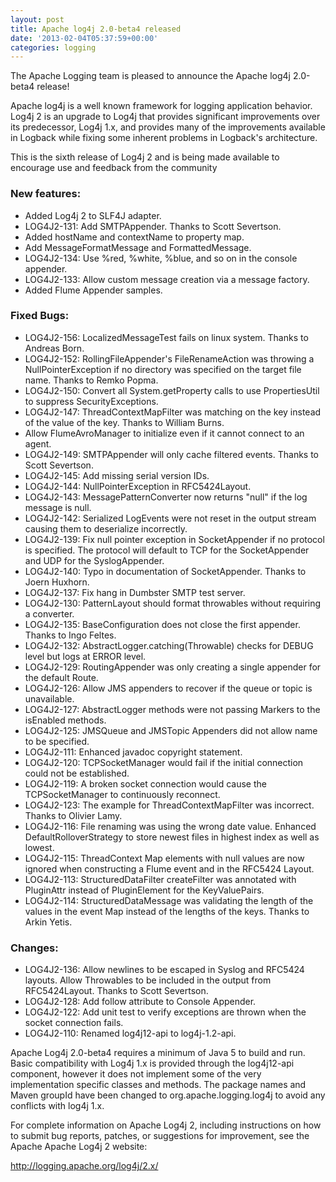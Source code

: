 ```yaml
---
layout: post
title: Apache log4j 2.0-beta4 released
date: '2013-02-04T05:37:59+00:00'
categories: logging
---
```

<p>The Apache Logging team is pleased to announce the Apache log4j 2.0-beta4 release!</p>

<p>Apache log4j is a well known framework for logging application behavior. Log4j 2 is an upgrade to 
Log4j that provides significant improvements over its predecessor, Log4j 1.x, and provides 
many of the improvements available in Logback while fixing some inherent problems in Logback's 
architecture.</p>

<p>This is the sixth release of Log4j 2 and is being made available to encourage use and feedback from the community</p>

<h3>New features:</h3>

<ul>
<li>Added Log4j 2 to SLF4J adapter. </li>
<li>LOG4J2-131:  Add SMTPAppender. Thanks to Scott Severtson. </li>
<li>Added hostName and contextName to property map. </li>
<li>Add MessageFormatMessage and FormattedMessage. </li>
<li>LOG4J2-134:  Use %red, %white, %blue, and so on in the console appender. </li>
<li>LOG4J2-133:  Allow custom message creation via a message factory. </li>
<li>Added Flume Appender samples. </li>
</ul>

<h3>Fixed Bugs:</h3>
<ul>
<li>LOG4J2-156:  LocalizedMessageTest fails on linux system. Thanks to Andreas Born. </li>
<li>LOG4J2-152:  RollingFileAppender's FileRenameAction was throwing a NullPointerException if no directory was specified on the target file name. Thanks to Remko Popma. </li>
<li>LOG4J2-150:  Convert all System.getProperty calls to use PropertiesUtil to suppress SecurityExceptions. </li>
<li>LOG4J2-147:  ThreadContextMapFilter was matching on the key instead of the value of the key. Thanks to William Burns. </li>
<li>Allow FlumeAvroManager to initialize even if it cannot connect to an agent. </li>
<li>LOG4J2-149:  SMTPAppender will only cache filtered events. Thanks to Scott Severtson. </li>
<li>LOG4J2-145:  Add missing serial version IDs. </li>
<li>LOG4J2-144:  NullPointerException in RFC5424Layout. </li>
<li>LOG4J2-143:  MessagePatternConverter now returns "null" if the log message is null. </li>
<li>LOG4J2-142:  Serialized LogEvents were not reset in the output stream causing them to deserialize incorrectly. </li>
<li>LOG4J2-139:  Fix null pointer exception in SocketAppender if no protocol is specified. The protocol will default to TCP for the SocketAppender and UDP for the SyslogAppender. </li>
<li>LOG4J2-140:  Typo in documentation of SocketAppender. Thanks to Joern Huxhorn. </li>
<li>LOG4J2-137:  Fix hang in Dumbster SMTP test server. </li>
<li>LOG4J2-130:  PatternLayout should format throwables without requiring a converter. </li>
<li>LOG4J2-135:  BaseConfiguration does not close the first appender. Thanks to Ingo Feltes. </li>
<li>LOG4J2-132:  AbstractLogger.catching(Throwable) checks for DEBUG level but logs at ERROR level. </li>
<li>LOG4J2-129:  RoutingAppender was only creating a single appender for the default Route. </li>
<li>LOG4J2-126:  Allow JMS appenders to recover if the queue or topic is unavailable. </li>
<li>LOG4J2-127:  AbstractLogger methods were not passing Markers to the isEnabled methods. </li>
<li>LOG4J2-125:  JMSQueue and JMSTopic Appenders did not allow name to be specified. </li>
<li>LOG4J2-111:  Enhanced javadoc copyright statement. </li>
<li>LOG4J2-120:  TCPSocketManager would fail if the initial connection could not be established. </li>
<li>LOG4J2-119:  A broken socket connection would cause the TCPSocketManager to continuously reconnect. </li>
<li>LOG4J2-123:  The example for ThreadContextMapFilter was incorrect. Thanks to Olivier Lamy. </li>
<li>LOG4J2-116:  File renaming was using the wrong date value. Enhanced DefaultRolloverStrategy to store newest files in highest index as well as lowest. </li>
<li>LOG4J2-115:  ThreadContext Map elements with null values are now ignored when constructing a Flume event and in the RFC5424 Layout. </li>
<li>LOG4J2-113:  StructuredDataFilter createFilter was annotated with PluginAttr instead of PluginElement for the KeyValuePairs. </li>
<li>LOG4J2-114:  StructuredDataMessage was validating the length of the values in the event Map instead of the lengths of the keys. Thanks to Arkin Yetis. </li>
</ul>

<h3>Changes:</h3>
<ul>
<li>LOG4J2-136:  Allow newlines to be escaped in Syslog and RFC5424 layouts. Allow Throwables to be included in the output from RFC5424Layout. Thanks to Scott Severtson. </li>
<li>LOG4J2-128:  Add follow attribute to Console Appender. </li>
<li>LOG4J2-122:  Add unit test to verify exceptions are thrown when the socket connection fails. </li>
<li>LOG4J2-110:  Renamed log4j12-api to log4j-1.2-api. </li>
</ul>

<p>Apache Log4j 2.0-beta4 requires a minimum of Java 5 to build and run. Basic compatibility with
Log4j 1.x is provided through the log4j12-api component, however it does not implement some of the
very implementation specific classes and methods. The package names and Maven groupId have been changed to
org.apache.logging.log4j to avoid any conflicts with log4j 1.x.</p>

<p>For complete information on Apache Log4j 2, including instructions on how to submit bug reports,
patches, or suggestions for improvement, see the Apache Apache Log4j 2 website:</p>

<a href="http://logging.apache.org/log4j/2.x/">http://logging.apache.org/log4j/2.x/</a>

